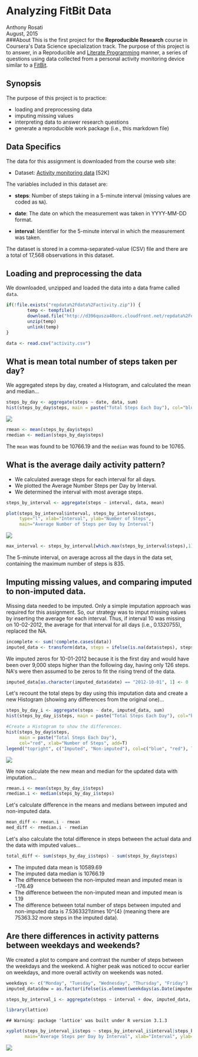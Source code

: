 # Analyzing FitBit Data
Anthony Rosati  
August, 2015  
###About
This is the first project for the **Reproducible Research** course in Coursera's Data Science specialization track. The purpose of this project is to answer, in a Reproducible and [Literate Programming](https://en.wikipedia.org/wiki/Literate_programming) manner, a series of questions using data collected from a personal activity monitoring device similar to a [FitBit](http://en.wikipedia.org/wiki/Fitbit).


## Synopsis
The purpose of this project is to practice:

* loading and preprocessing data
* imputing missing values
* interpreting data to answer research questions
* generate a reproducible work package (i.e., this markdown file)

## Data Specifics
The data for this assignment is downloaded from the course web site:

* Dataset: [Activity monitoring data](https://d396qusza40orc.cloudfront.net/repdata%2Fdata%2Factivity.zip) [52K]

The variables included in this dataset are:

* **steps**: Number of steps taking in a 5-minute interval (missing values are coded as `NA`).

* **date**: The date on which the measurement was taken in YYYY-MM-DD format.

* **interval**: Identifier for the 5-minute interval in which the measurement was taken.

The dataset is stored in a comma-separated-value (CSV) file and there are a total of 17,568 observations in this dataset.

## Loading and preprocessing the data

We downloaded, unzipped and loaded the data into a data frame called `data`. 

```r
if(!file.exists("repdata%2Fdata%2Factivity.zip")) {
        temp <- tempfile()
        download.file("http://d396qusza40orc.cloudfront.net/repdata%2Fdata%2Factivity.zip",temp)
        unzip(temp)
        unlink(temp)
}

data <- read.csv("activity.csv")
```


## What is mean total number of steps taken per day?
We aggregated steps by day, created a Histogram, and calculated the mean and median...

```r
steps_by_day <- aggregate(steps ~ date, data, sum)
hist(steps_by_day$steps, main = paste("Total Steps Each Day"), col="blue", xlab="Number of Steps")
```

![](PA1_final_files/figure-html/unnamed-chunk-2-1.png) 

```r
rmean <- mean(steps_by_day$steps)
rmedian <- median(steps_by_day$steps)
```

The `mean` was found to be 10766.19 and the `median` was found to be 10765.

## What is the average daily activity pattern?

* We calculated average steps for each interval for all days. 
* We plotted the Average Number Steps per Day by Interval. 
* We determined the interval with most average steps. 

```r
steps_by_interval <- aggregate(steps ~ interval, data, mean)

plot(steps_by_interval$interval, steps_by_interval$steps, 
     type="l", xlab="Interval", ylab="Number of Steps", 
     main="Average Number of Steps per Day by Interval")
```

![](PA1_final_files/figure-html/unnamed-chunk-3-1.png) 

```r
max_interval <- steps_by_interval[which.max(steps_by_interval$steps),1]
```

The 5-minute interval, on average across all the days in the data set, containing the maximum number of steps is 835.

## Imputing missing values, and comparing imputed to non-imputed data.
Missing data needed to be imputed. Only a simple imputation approach was required for this assignment. 
So, our strategy was to imput missing values by inserting the average for each interval. Thus, if interval 10 was missing on 10-02-2012, the average for that interval for all days (i.e., 0.1320755), replaced the NA. 

```r
incomplete <- sum(!complete.cases(data))
imputed_data <- transform(data, steps = ifelse(is.na(data$steps), steps_by_interval$steps[match(data$interval, steps_by_interval$interval)], data$steps))
```

We imputed zeros for 10-01-2012 because it is the first day and would have been over 9,000 steps higher than the following day, having only 126 steps. NA's were then assumed to be zeros to fit the rising trend of the data. 

```r
imputed_data[as.character(imputed_data$date) == "2012-10-01", 1] <- 0
```

Let's recount the total steps by day using this imputation data and create a new Histogram (showing any differences from the original one)... 

```r
steps_by_day_i <- aggregate(steps ~ date, imputed_data, sum)
hist(steps_by_day_i$steps, main = paste("Total Steps Each Day"), col="blue", xlab="Number of Steps")

#Create a Histogram to show the differences. 
hist(steps_by_day$steps, 
     main = paste("Total Steps Each Day"), 
     col="red", xlab="Number of Steps", add=T)
legend("topright", c("Imputed", "Non-imputed"), col=c("blue", "red"), lwd=10)
```

![](PA1_final_files/figure-html/unnamed-chunk-6-1.png) 

We now calculate the new mean and median for the updated data with imputation... 

```r
rmean.i <- mean(steps_by_day_i$steps)
rmedian.i <- median(steps_by_day_i$steps)
```

Let's calculate difference in the means and medians between imputed and non-imputed data.

```r
mean_diff <- rmean.i - rmean
med_diff <- rmedian.i - rmedian
```

Let's also calculate the total difference in steps between the actual data and the data with imputed values...

```r
total_diff <- sum(steps_by_day_i$steps) - sum(steps_by_day$steps)
```
* The imputed data mean is 10589.69
* The imputed data median is 10766.19
* The difference between the non-imputed mean and imputed mean is -176.49
* The difference between the non-imputed mean and imputed mean is 1.19
* The difference between total number of steps between imputed and non-imputed data is 7.5363321\times 10^{4} (meaning there are 75363.32 more steps in the imputed data).


## Are there differences in activity patterns between weekdays and weekends?
We created a plot to compare and contrast the number of steps between the weekdays and the weekend. A higher peak was noticed to occur earlier on weekdays, and more overall activity on weekends was noted.  

```r
weekdays <- c("Monday", "Tuesday", "Wednesday", "Thursday", "Friday")
imputed_data$dow = as.factor(ifelse(is.element(weekdays(as.Date(imputed_data$date)),weekdays), "Weekday", "Weekend"))

steps_by_interval_i <- aggregate(steps ~ interval + dow, imputed_data, mean)

library(lattice)
```

```
## Warning: package 'lattice' was built under R version 3.1.3
```

```r
xyplot(steps_by_interval_i$steps ~ steps_by_interval_i$interval|steps_by_interval_i$dow, 
       main="Average Steps per Day by Interval", xlab="Interval", ylab="Steps", layout=c(1,2), type="l")
```

![](PA1_final_files/figure-html/unnamed-chunk-10-1.png) 
